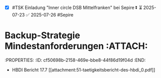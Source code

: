 - [x] #TSK Einladung "Inner circle DSB Mittelfranken" bei Sepire ⏬ ⏳ 2025-07-23 ✅ 2025-07-26 #Sepire
# Backup-Strategie Mindestanforderungen                              :ATTACH:
:PROPERTIES:
:ID:       cf50698b-2158-469e-bbe8-44f86d19f04d
:END:
- HBDI Bericht 17.7 [[attachment:51-taetigkeitsbericht-des-hbdi_0.pdf]]

